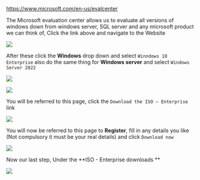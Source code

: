 https://www.microsoft.com/en-us/evalcenter

The Microsoft evaluation center allows us to evaluate all versions of windows down from windows server, SQL server and any microsoft product we can think of, Click the link above and navigate to the Website

![](https://i.imgur.com/DhJIfeX.png)

After these click the **Windows** drop down and select `Winndows 10 Enterprise` also do the same thing for **Windows server** and select `Windows Server 2022`

![](https://i.imgur.com/bE0bAIl.png)

![](https://i.imgur.com/sOtZ8qS.png)

You will be referred to this page, click the `Download the ISO – Enterprise` link

![](https://i.imgur.com/XQIdTFq.png)

You will now be referred to this page to **Register**, fill in any details you like (Not compulsory it must be your real details) and click `Download now`

![](https://i.imgur.com/Tmn7IA7.png)

Now our last step, Under the **ISO - Enterprise downloads **

![](https://i.imgur.com/pBROeJU.png)
